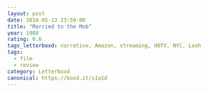 ```yaml
---
layout: post 
date: 2018-05-13 23:59:00
title: "Married to the Mob"
year: 1988
rating: 0.6
tags_letterboxd: narrative, Amazon, streaming, HDTV, NYC, Leah
tags:
  - film
  - review
category: Letterboxd
canonical: https://boxd.it/s1a1d
---
```

